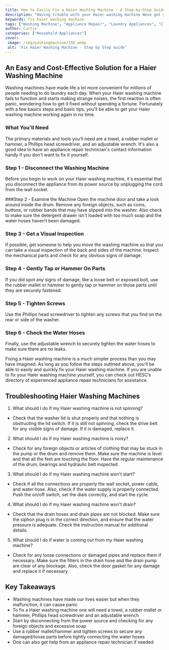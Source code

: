 ```yaml
---
title: How to Easily Fix a Haier Washing Machine - A Step-by-Step Guide
description: "Having trouble with your Haier washing machine Weve got you covered Read our step-by-step guide to learn how to easily fix it and make laundry day a breeze"
keywords: fix haier washing machine
tags: ["Washing Machine", "Appliance Repair", "Laundry Appliances", "Clean Appliance", "Appliance Brand"]
author: Curtis
categories: ["Household Appliances"]
cover: 
 image: /img/washingmachine/158.webp
 alt: 'Fix Haier Washing Machine - Step by Step Guide'
---
```

## An Easy and Cost-Effective Solution for a Haier Washing Machine
Washing machines have made life a lot more convenient for millions of people needing to do laundry each day. When your Haier washing machine fails to function and starts making strange noises, the first reaction is often panic, wondering how to get it fixed without spending a fortune. Fortunately with a few basics steps and basic tips, you'll be able to get your Haier washing machine working again in no time. 

### What You'll Need
The primary materials and tools you'll need are a towel, a rubber mallet or hammer, a Phillips head screwdriver, and an adjustable wrench. It's also a good idea to have an appliance repair technician's contact information handy if you don't want to fix it yourself.

### Step 1 - Disconnect the Washing Machine
Before you begin to work on your Haier washing machine, it's essential that you disconnect the appliance from its power source by unplugging the cord from the wall socket.

###Step 2 - Examine the Machine
Open the machine door and take a look around inside the drum. Remove any foreign objects, such as coins, buttons, or rubber bands that may have slipped into the washer. Also check to make sure the detergent drawer isn't loaded with too much soap and the water hoses haven’t been damaged. 

### Step 3 - Get a Visual Inspection
If possible, get someone to help you move the washing machine so that you can take a visual inspection of the back and sides of the machine. Inspect the mechanical parts and check for any obvious signs of damage. 

### Step 4 - Gently Tap or Hammer On Parts
If you did spot any signs of damage, like a loose belt or exposed bolt, use the rubber mallet or hammer to gently tap or hammer on those parts until they are securely fastened.

### Step 5 - Tighten Screws
Use the Phillips head screwdriver to tighten any screws that you find on the rear or side of the washer.

### Step 6 - Check the Water Hoses
Finally, use the adjustable wrench to securely tighten the water hoses to make sure there are no leaks.

Fixing a Haier washing machine is a much simpler process than you may have imagined. As long as you follow the steps outlined above, you’ll be able to easily and quickly fix your Haier washing machine. If you are unable to fix your Haier washing machine yourself, you can check out HESC’s directory of experienced appliance repair technicians for assistance.

## Troubleshooting Haier Washing Machines

1. What should I do if my Haier washing machine is not spinning?
 - Check that the washer lid is shut properly and that nothing is obstructing the lid switch. If it is still not spinning, check the drive belt for any visible signs of damage. If it is damaged, replace it.

2. What should I do if my Haier washing machine is noisy?
 - Check for any foreign objects or articles of clothing that may be stuck in the pump or the drum and remove them. Make sure the machine is level and that all the feet are touching the floor. Have the regular maintenance of the drum, bearings and hydraulic belt inspected.

3. What should I do if my Haier washing machine won't start?
 - Check if all the connections are properly the wall socket, power cable, and water hose. Also, check if the water supply is properly connected. Push the on/off switch, set the dials correctly, and start the cycle.

4. What should I do if my Haier washing machine won't drain?
 - Check that the drain hoses and drain pipes are not blocked. Make sure the siphon plug is in the correct direction, and ensure that the water pressure is adequate. Check the instruction manual for additional details.

5. What should I do if water is coming out from my Haier washing machine?
 - Check for any loose connections or damaged pipes and replace them if necessary. Make sure the filters in the drain hose and the drain pump are clear of any blockage. Also, check the door gasket for any damage and replace it if necessary.

## Key Takeaways
- Washing machines have made our lives easier but when they malfunction, it can cause panic 
- To fix a Haier washing machine one will need a towel, a rubber mallet or hammer, Phillips head screwdriver and an adjustable wrench 
- Start by disconnecting from the power source and checking for any foreign objects and excessive soap 
- Use a rubber mallet/hammer and tighten screws to secure any damaged/loose parts before tightly connecting the water hoses 
- One can also get help from an appliance repair technician if needed
